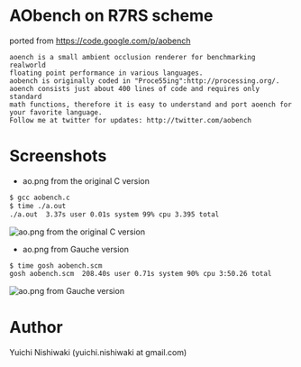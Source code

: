 # AObench on R7RS scheme

ported from https://code.google.com/p/aobench

	aoench is a small ambient occlusion renderer for benchmarking realworld
	floating point performance in various languages.
	aobench is originally coded in "Proce55ing":http://processing.org/.
	aoench consists just about 400 lines of code and requires only standard
	math functions, therefore it is easy to understand and port aoench for
	your favorite language.
	Follow me at twitter for updates: http://twitter.com/aobench

# Screenshots

- ao.png from the original C version

```sh
$ gcc aobench.c
$ time ./a.out
./a.out  3.37s user 0.01s system 99% cpu 3.395 total
```

![ao.png from the original C version](https://raw.github.com/wasabiz/aobench-on-r7rs-scheme/master/etc/ao-c.png)

- ao.png from Gauche version

```sh
$ time gosh aobench.scm
gosh aobench.scm  208.40s user 0.71s system 90% cpu 3:50.26 total
```

![ao.png from Gauche version](https://raw.github.com/wasabiz/aobench-on-r7rs-scheme/master/etc/ao-gosh.png)

# Author

Yuichi Nishiwaki (yuichi.nishiwaki at gmail.com)
